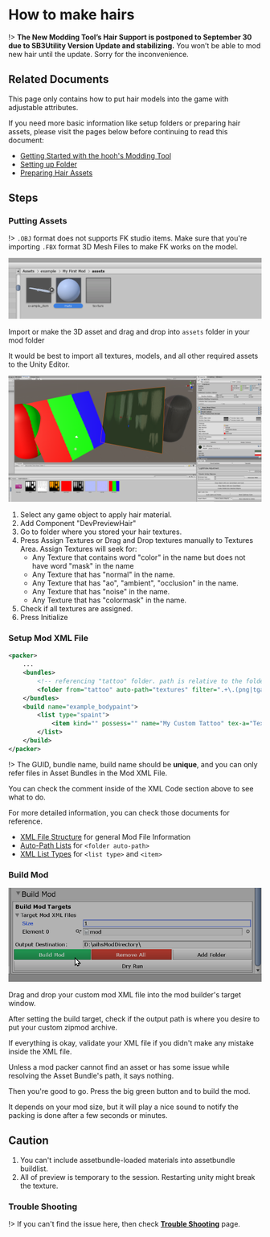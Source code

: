 # How to make hairs

!> **The New Modding Tool’s Hair Support is postponed to September 30 due to SB3Utility Version Update and stabilizing.** You won’t be able to mod new hair until the update. Sorry for the inconvenience.

## Related Documents

This page only contains how to put hair models into the game with adjustable attributes.

If you need more basic information like setup folders or preparing hair assets, please visit the pages below before continuing to read this document:

-   [Getting Started with the hooh's Modding Tool](getting_started.md)
-   [Setting up Folder](tutorials/gearing-up.md)
-   [Preparing Hair Assets](prepping/hair-mesh.md)

## Steps

### Putting Assets

!> `.OBJ` format does not supports FK studio items. Make sure that you're importing `.FBX` format 3D Mesh Files to make FK works on the model.

![](imgs/std_00.png)

Import or make the 3D asset and drag and drop into `assets` folder in your mod folder

It would be best to import all textures, models, and all other required assets to the Unity Editor.

![](./imgs/hairpreview.png)

1. Select any game object to apply hair material.
2. Add Component "DevPreviewHair"
3. Go to folder where you stored your hair textures.
4. Press Assign Textures or Drag and Drop textures manually to Textures Area.
   Assign Textures will seek for:
    - Any Texture that contains word "color" in the name but does not have word "mask" in the name
    - Any Texture that has "normal" in the name.
    - Any Texture that has "ao", "ambient", "occlusion" in the name.
    - Any Texture that has "noise" in the name.
    - Any Texture that has "colormask" in the name.
5. Check if all textures are assigned.
6. Press Initialize

### Setup Mod XML File

```xml
<packer>
	...
    <bundles>
    	<!-- referencing "tattoo" folder. path is relative to the folder  where mod.xml is present -->
        <folder from="tattoo" auto-path="textures" filter=".+\.(png|tga|tif|psd)"/>
	</bundles>
	<build name="example_bodypaint">
		<list type="spaint">
			<item kind="" possess="" name="My Custom Tattoo" tex-a="TextureName" tex-g="TextureName2" thumb="ThumbnailName"/>
		</list>
	</build>
</packer>
```

!> The GUID, bundle name, build name should be **unique**, and you can only refer files in Asset Bundles in the Mod XML File.

You can check the comment inside of the XML Code section above to see what to do.

For more detailed information, you can check those documents for reference.

-   [XML File Structure](technical/xml-file.md) for general Mod File Information
-   [Auto-Path Lists](technical/autopath-list.md) for `<folder auto-path>`
-   [XML List Types](technical/category-list.md) for `<list type>` and `<item>`

### Build Mod

![](imgs/mod_00.png)

Drag and drop your custom mod XML file into the mod builder's target window.

After setting the build target, check if the output path is where you desire to put your custom zipmod archive.

If everything is okay, validate your XML file if you didn't make any mistake inside the XML file.

Unless a mod packer cannot find an asset or has some issue while resolving the Asset Bundle's path, it says nothing.

Then you're good to go. Press the big green button and to build the mod.

It depends on your mod size, but it will play a nice sound to notify the packing is done after a few seconds or minutes.

## Caution

1. You can't include assetbundle-loaded materials into assetbundle buildlist.
2. All of preview is temporary to the session. Restarting unity might break the texture.

### Trouble Shooting

!> If you can't find the issue here, then check [**Trouble Shooting**](tutorials/trouble-shooting.md) page.
